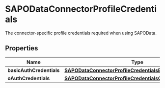 

# SAPODataConnectorProfileCredentials

 The connector-specific profile credentials required when using SAPOData. 

## Properties

| Name | Type | Description | Notes |
|------------ | ------------- | ------------- | -------------|
|**basicAuthCredentials** | [**SAPODataConnectorProfileCredentialsBasicAuthCredentials**](SAPODataConnectorProfileCredentialsBasicAuthCredentials.md) |  |  [optional] |
|**oAuthCredentials** | [**SAPODataConnectorProfileCredentialsOAuthCredentials**](SAPODataConnectorProfileCredentialsOAuthCredentials.md) |  |  [optional] |



